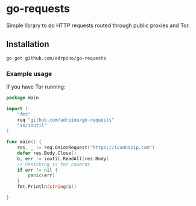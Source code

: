# go-requests

Simple library to do HTTP requests routed through public proxies and Tor.

## Installation

```bash
go get github.com/adrpino/go-requests
```


### Example usage
If you have Tor running:

```go
package main

import (
	"fmt"
	req "github.com/adrpino/go-requests"
	"io/ioutil"
)

func main() {
	res, _ := req.OnionRequest("https://icanhazip.com")
	defer res.Body.Close()
	b, err := ioutil.ReadAll(res.Body)
	// Panicking is for cowards
	if err != nil {
		panic(err)
	}
	fmt.Println(string(b))

}
```